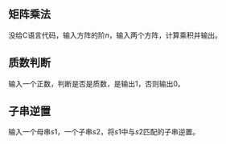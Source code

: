 ## 矩阵乘法

没给C语言代码，输入方阵的阶$n$，输入两个方阵，计算乘积并输出。







## 质数判断

输入一个正数，判断是否是质数，是输出1，否则输出0。







## 子串逆置

输入一个母串$s1$，一个子串$s2$，将$s1$中与$s2$匹配的子串逆置。